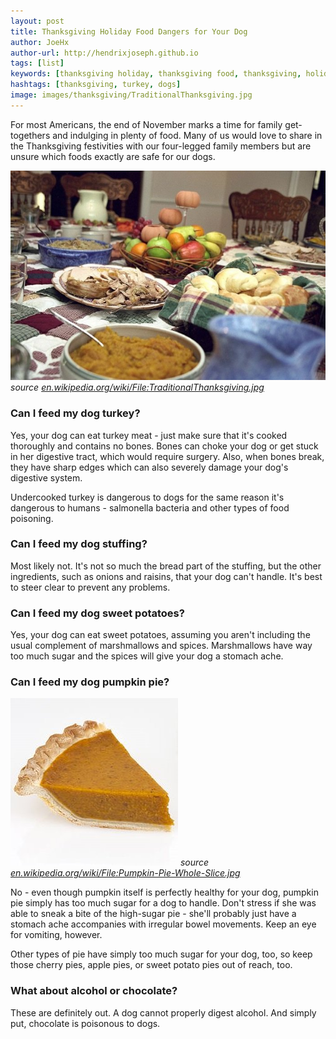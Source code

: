 ```yaml
---
layout: post
title: Thanksgiving Holiday Food Dangers for Your Dog
author: JoeHx
author-url: http://hendrixjoseph.github.io
tags: [list]
keywords: [thanksgiving holiday, thanksgiving food, thanksgiving, holiday, food]
hashtags: [thanksgiving, turkey, dogs]
image: images/thanksgiving/TraditionalThanksgiving.jpg
---
```


For most Americans, the end of November marks a time for family get-togethers and indulging in plenty of food. Many of us would love to share in the Thanksgiving festivities with our four-legged family members but are unsure which foods exactly are safe for our dogs.

![A Traditional Thanksgiving Feast](/images/thanksgiving/TraditionalThanksgiving.jpg)
*source [en.wikipedia.org/wiki/File:TraditionalThanksgiving.jpg](https://en.wikipedia.org/wiki/File:TraditionalThanksgiving.jpg)*

### Can I feed my dog turkey?

Yes, your dog can eat turkey meat - just make sure that it's cooked thoroughly and contains no bones. Bones can choke your dog or get stuck in her digestive tract, which would require surgery. Also, when bones break, they have sharp edges which can also severely damage your dog's digestive system.

Undercooked turkey is dangerous to dogs for the same reason it's dangerous to humans - salmonella bacteria and other types of food poisoning.

### Can I feed my dog stuffing?

Most likely not. It's not so much the bread part of the stuffing, but the other ingredients, such as onions and raisins, that your dog can't handle. It's best to steer clear to prevent any problems.

### Can I feed my dog sweet potatoes?

Yes, your dog can eat sweet potatoes, assuming you aren't including the usual complement of marshmallows and spices. Marshmallows have way too much sugar and the spices will give your dog a stomach ache.

### Can I feed my dog pumpkin pie?

![A slice of pumpkin pie](/images/thanksgiving/Pumpkin-Pie-Slice.jpg)
*source [en.wikipedia.org/wiki/File:Pumpkin-Pie-Whole-Slice.jpg](https://en.wikipedia.org/wiki/File:Pumpkin-Pie-Whole-Slice.jpg)*

No - even though pumpkin itself is perfectly healthy for your dog, pumpkin pie simply has too much sugar for a dog to handle. Don't stress if she was able to sneak a bite of the high-sugar pie - she'll probably just have a stomach ache accompanies with irregular bowel movements. Keep an eye for vomiting, however.

Other types of pie have simply too much sugar for your dog, too, so keep those cherry pies, apple pies, or sweet potato pies out of reach, too.

### What about alcohol or chocolate?

These are definitely out. A dog cannot properly digest alcohol. And simply put, chocolate is poisonous to dogs.
